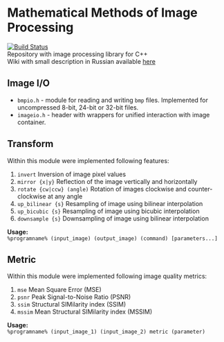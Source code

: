 # Mathematical Methods of Image Processing
[![Build Status](https://travis-ci.org/igormunkin/CMC-MMIP.svg?branch=master)](https://travis-ci.org/igormunkin/CMC-MMIP)  
Repository with image processing library for C++  
Wiki with small description in Russian available [here](https://github.com/igormunkin/MMIP/wiki)  

## Image I/O
* ```bmpio.h``` - module for reading and writing ```bmp``` files. Implemented for uncompressed 8-bit, 24-bit or 32-bit files.  
* ```imageio.h``` - header with wrappers for unified interaction with image container.  

## Transform
Within this module were implemented following features:  
1. `invert`     Inversion of image pixel values  
2. `mirror {x|y}`       Reflection of the image vertically and horizontally  
3. `rotate {cw|ccw} (angle)`        Rotation of images clockwise and counter-clockwise at any angle  
4. `up_bilinear {s}`        Resampling of image using bilinear interpolation  
5. `up_bicubic {s}`     Resampling of image using bicubic interpolation  
6. `downsample {s}`     Downsampling of image using bilinear interpolation  

**Usage:**  
```%programname% (input_image) (output_image) (command) [parameters...]```  

## Metric
Within this module were implemented following image quality metrics:  
1. `mse`        Mean Square Error (MSE)  
2. `psnr`       Peak Signal-to-Noise Ratio (PSNR)  
3. `ssim`       Structural SIMilarity index (SSIM)  
4. `mssim`      Mean Structural SIMilarity index (MSSIM)  

**Usage:**  
```%programname% (input_image_1) (input_image_2) metric (parameter)```  

